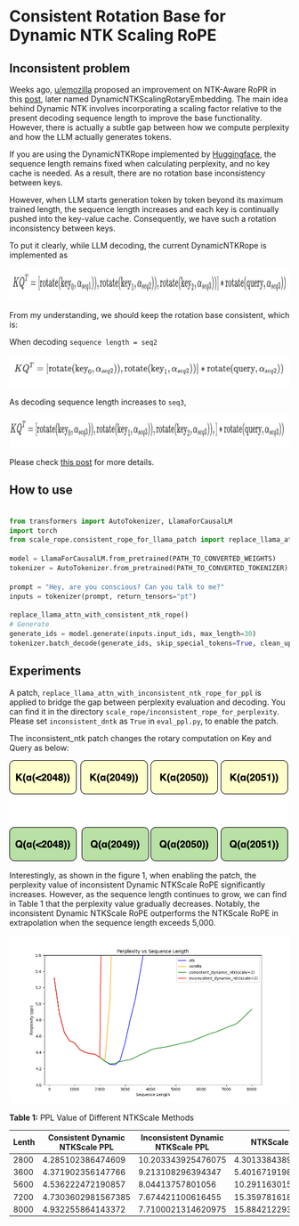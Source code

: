 # Consistent Rotation Base for Dynamic NTK Scaling RoPE

## Inconsistent problem
Weeks ago, [u/emozilla](https://www.reddit.com/user/emozilla) proposed an improvement on NTK-Aware RoPR in this [post](https://www.reddit.com/r/LocalLLaMA/comments/14mrgpr/dynamically_scaled_rope_further_increases/), later named DynamicNTKScalingRotaryEmbedding. The main idea behind Dynamic NTK involves incorporating a scaling factor relative to the present decoding sequence length to improve the base functionality.
However, there is actually a subtle gap between how we compute perplexity and how the LLM actually generates tokens. 

If you are using the DynamicNTKRope implemented by [Huggingface](https://github.com/huggingface/transformers/blob/b257c46a075419c09e5ce5c5aa39bc346ecdb9a5/src/transformers/models/llama/modeling_llama.py#L147), the sequence length remains fixed when calculating perplexity, and no key cache is needed. As a result, there are no rotation base inconsistency between keys.

However, when LLM starts generation token by token beyond its maximum trained length, the sequence length increases and each key is continually pushed into the key-value cache. Consequently, we have such a rotation inconsistency between keys.

To put it clearly, while LLM decoding, the current DynamicNTKRope is implemented as

<img src="doc/eq1.png" width="1000" height="60">

From my understanding, we should keep the rotation base consistent, which is:

When decoding `sequence length = seq2`

<img src="doc/eq2.png" width="600" height="60">

As decoding sequence length increases to `seq3`,

<img src="doc/eq3.png" width="850" height="60">

Please check [this post](https://www.reddit.com/r/LocalLLaMA/comments/155bexn/a_potential_rotation_inconsistency_of_dynamically/) for more details.


## How to use
```python

from transformers import AutoTokenizer, LlamaForCausalLM
import torch
from scale_rope.consistent_rope_for_llama_patch import replace_llama_attn_with_consistent_ntk_rope

model = LlamaForCausalLM.from_pretrained(PATH_TO_CONVERTED_WEIGHTS)
tokenizer = AutoTokenizer.from_pretrained(PATH_TO_CONVERTED_TOKENIZER)

prompt = "Hey, are you conscious? Can you talk to me?"
inputs = tokenizer(prompt, return_tensors="pt")

replace_llama_attn_with_consistent_ntk_rope()
# Generate
generate_ids = model.generate(inputs.input_ids, max_length=30)
tokenizer.batch_decode(generate_ids, skip_special_tokens=True, clean_up_tokenization_spaces=False)[0]

```

## Experiments
A patch, ``replace_llama_attn_with_inconsistent_ntk_rope_for_ppl`` is applied to bridge the gap between perplexity evaluation and decoding. You can find it in the directory ```scale_rope/inconsistent_rope_for_perplexity```. Please set ``inconsistent_dntk`` as ``True`` in ``eval_ppl.py``, to enable the patch.

The inconsistent_ntk patch changes the rotary computation on Key and Query as below:

![ppl test](doc/inconsistent.png)


Interestingly, as shown in the figure 1, when enabling the patch, the perplexity value of inconsistent Dynamic NTKScale RoPE significantly increases. However, as the sequence length continues to grow, we can find in Table 1 that the perplexity value gradually decreases. Notably, the inconsistent Dynamic NTKScale RoPE outperforms the NTKScale RoPE in extrapolation when the sequence length exceeds 5,000.

![ppl test](doc/ppl.png)


**Table 1:** PPL Value of Different NTKScale Methods

| Lenth | Consistent Dynamic NTKScale PPL | Inconsistent Dynamic NTKScale PPL | NTKScale PPL          |
| ----- |---------------------------------|-----------------------------------| ---------------- |
| 2800  | 4.285102386474609               | 10.203343925476075                | 4.301338438987732 |
| 3600  | 4.371902356147766               | 9.213108296394347                 | 5.401671919822693 |
| 5600  | 4.536222472190857               | 8.04413757801056                  | 10.291163015365601 |
| 7200  | 4.7303602981567385              | 7.674421100616455                 | 15.359781618118285 |
| 8000  | 4.932255864143372               | 7.7100021314620975                | 15.884212293624877 |

